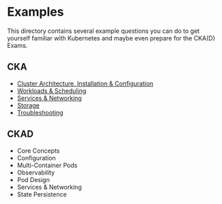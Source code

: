 # Examples

This directory contains several example questions you can do to get yourself familiar with Kubernetes and maybe even prepare for the CKA(D) Exams.

## CKA

* [Cluster Architecture, Installation & Configuration](01_cluster.md)
* [Workloads & Scheduling](02_scheduling.md)
* [Services & Networking](03_networking.md)
* [Storage](04_storage.md)
* [Troubleshooting](05_troubleshooting.md)

## CKAD

* Core Concepts
* Configuration
* Multi-Container Pods
* Observability
* Pod Design
* Services & Networking
* State Persistence
